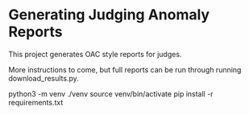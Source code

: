 # Generating Judging Anomaly Reports

This project generates OAC style reports for judges.

More instructions to come, but full reports can be run through running download_results.py.

python3 -m venv ./venv
source venv/bin/activate
pip install -r requirements.txt
